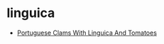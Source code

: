 # linguica

 * [Portuguese Clams With Linguica And Tomatoes](index/p/portuguese-clams-with-linguica-and-tomatoes-109788.json)
